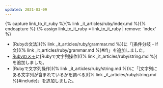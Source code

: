 ```yaml
---
updated: 2021-03-09
---
```

{% capture link_to_it_ruby %}{% link _it_articles/ruby/index.md %}{% endcapture %}
{% assign link_to_it_ruby = link_to_it_ruby | remove: 'index' %}

- [Rubyの文法]({% link _it_articles/ruby/grammar.md %})に「[条件分岐 - If文]({% link _it_articles/ruby/grammar.md %}#if)」を追加しました。
- [Rubyのメモ]({{link_to_it_ruby}})に[Rubyで文字列操作]({% link _it_articles/ruby/string.md %})を追加しました。
- [Rubyで文字列操作]({% link _it_articles/ruby/string.md %})に「[文字列にある文字列が含まれているかを調べる]({% link _it_articles/ruby/string.md %}#include)」を追加しました。